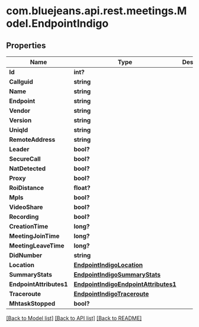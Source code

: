 # com.bluejeans.api.rest.meetings.Model.EndpointIndigo
## Properties

Name | Type | Description | Notes
------------ | ------------- | ------------- | -------------
**Id** | **int?** |  | [optional] 
**Callguid** | **string** |  | [optional] 
**Name** | **string** |  | [optional] 
**Endpoint** | **string** |  | [optional] 
**Vendor** | **string** |  | [optional] 
**Version** | **string** |  | [optional] 
**UniqId** | **string** |  | [optional] 
**RemoteAddress** | **string** |  | [optional] 
**Leader** | **bool?** |  | [optional] 
**SecureCall** | **bool?** |  | [optional] 
**NatDetected** | **bool?** |  | [optional] 
**Proxy** | **bool?** |  | [optional] 
**RoiDistance** | **float?** |  | [optional] 
**Mpls** | **bool?** |  | [optional] 
**VideoShare** | **bool?** |  | [optional] 
**Recording** | **bool?** |  | [optional] 
**CreationTime** | **long?** |  | [optional] 
**MeetingJoinTime** | **long?** |  | [optional] 
**MeetingLeaveTime** | **long?** |  | [optional] 
**DidNumber** | **string** |  | [optional] 
**Location** | [**EndpointIndigoLocation**](EndpointIndigoLocation.md) |  | [optional] 
**SummaryStats** | [**EndpointIndigoSummaryStats**](EndpointIndigoSummaryStats.md) |  | [optional] 
**EndpointAttributes1** | [**EndpointIndigoEndpointAttributes1**](EndpointIndigoEndpointAttributes1.md) |  | [optional] 
**Traceroute** | [**EndpointIndigoTraceroute**](EndpointIndigoTraceroute.md) |  | [optional] 
**MhtaskStopped** | **bool?** |  | [optional] 

[[Back to Model list]](../README.md#documentation-for-models) [[Back to API list]](../README.md#documentation-for-api-endpoints) [[Back to README]](../README.md)


